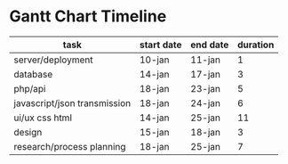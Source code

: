 # Gantt Chart Timeline

task | start date | end date | duration
--- | --- | --- | --- 
server/deployment | 10-jan | 11-jan | 1
database | 14-jan | 17-jan | 3
php/api | 18-jan | 23-jan | 5
javascript/json transmission | 18-jan | 24-jan | 6
ui/ux css html | 14-jan | 25-jan | 11
design | 15-jan | 18-jan | 3
research/process planning | 18-jan |25-jan | 7
